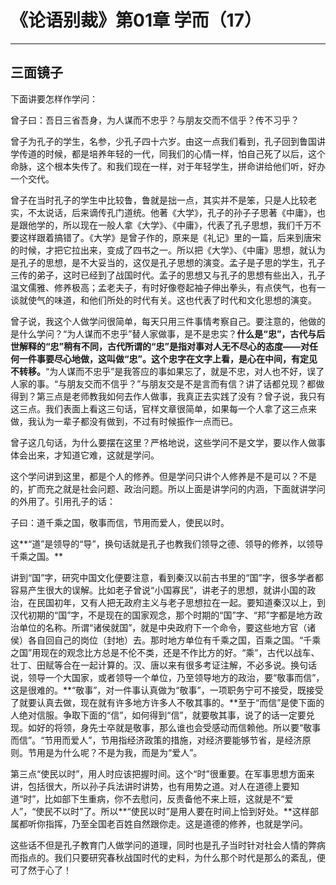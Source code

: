 # 《论语别裁》第01章 学而（17）

------

## 三面镜子

下面讲要怎样作学问：

曾子曰：吾日三省吾身，为人谋而不忠乎？与朋友交而不信乎？传不习乎？

曾子为孔子的学生，名参，少孔子四十六岁。由这一点我们看到，孔子回到鲁国讲学传道的时候，都是培养年轻的一代，同我们的心情一样，怕自己死了以后，这个命脉，这个根本失传了。和我们现在一样，对于年轻学生，拼命讲给他们听，好办一个交代。

曾子在当时孔子的学生中比较鲁，鲁就是拙一点，其实并不是笨，只是人比较老实，不太说话，后来谪传孔门道统。他著《大学》，孔子的孙子子思著《中庸》，也是跟他学的，所以现在一般人拿《大学》、《中庸》，代表了孔子思想，我们千万不要这样跟着搞错了。《大学》是曾子作的，原来是《礼记》里的一篇，后来到唐宋的时候，才把它拉出来，变成了四书之一。所以把《大学》、《中庸》思想，就认为是孔子的思想，是不大妥当的，这仅是孔子思想的演变。孟子是子思的学生，孔子三传的弟子，这时已经到了战国时代。孟子的思想又与孔子的思想有些出入，孔子温文儒雅、修养极高；孟老夫子，有时好像卷起袖子伸出拳头，有点侠气，也有一谈就使气的味道，和他们所处的时代有关。这也代表了时代和文化思想的演变。

曾子说，我这个人做学问很简单，每天只用三件事情考察自己。要注意的，他做的是什么学问？“为人谋而不忠乎”替人家做事，是不是忠实？**什么是“忠”，古代与后世解释的“忠”稍有不同，古代所谓的“忠”是指对事对人无不尽心的态度——对任何一件事要尽心地做，这叫做“忠”。这个忠字在文字上看，是心在中间，有定见不转移。**“为人谋而不忠乎”是我答应的事如果忘了，就是不忠，对人也不好，误了人家的事。“与朋友交而不信乎？”与朋友交是不是言而有信？讲了话都兑现？都做得到？第三点是老师教我如何去作人做事，我真正去实践了没有？曾子说，我只有这三点。我们表面上看这三句话，官样文章很简单，如果每一个人拿了这三点来做，我认为一辈子都没有做到，不过有时候振作一点而已。

曾子这几句话，为什么要摆在这里？严格地说，这些学问不是文学，要以作人做事体会出来，才知道它难，这就是学问。

这个学问讲到这里，都是个人的修养。但是学问只讲个人修养是不是可以？不是的，扩而充之就是社会问题、政治问题。所以上面是讲学问的内涵，下面就讲学问的外用了。引用孔子的话：

子曰：道千乘之国，敬事而信，节用而爱人，使民以时。

这**“道”是领导的“导”，换句话就是孔子也教我们领导之德、领导的修养，以领导千乘之国。**

讲到“国”字，研究中国文化便要注意，看到秦汉以前古书里的“国”字，很多学者都容易产生很大的误解。比如老子曾说“小国寡民”，讲老子的思想，就讲小国的政治，在民国初年，又有人把无政府主义与老子思想拉在一起。要知道秦汉以上，到汉代初期的“国”字，不是现在的国家观念，那个时期的“国”字、“邦”字都是地方政治单位的名称。所谓“诸侯就国”，就是中央政府下一个命令，要这些地方官（诸侯）各自回自己的岗位（封地）去。那时地方单位有千乘之国，百乘之国。“千乘之国”用现在的观念比方总是不伦不类，还是不作比方的好。“乘”，古代以战车、壮丁、田赋等合在一起计算的。汉、唐以来有很多考证注解，不必多说。换句话说，领导一个大国家，或者领导一个单位，乃至领导地方的政治，要“敬事而信”，这是很难的。**“敬事”，对一件事认真做为“敬事”，一项职务宁可不接受，既接受了就要认真去做，现在就有许多地方许多人不敬其事的。**至于“而信”是使下面的人绝对信服。争取下面的“信”，如何得到“信”，就要敬其事，说了的话一定要兑现。如好的将领，身先士卒就是敬事，那么谁也会受感动而信赖他。所以要“敬事而信”。“节用而爱人”，节用指经济政策的措施，对经济要能够节省，是经济原则。节用是为什么呢？不是为我，而是为“爱人”。

第三点“使民以时”，用人时应该把握时间。这个“时”很重要。在军事思想方面来讲，包括很大，所以孙子兵法讲时讲势，也有用势之道。对人在道德上要知道“时”，比如部下生重病，你不去慰问，反责备他不来上班，这就是不“爱人”，“使民不以时”了。所以**“使民以时”是用人要在时间上恰到好处。**这样部属都听你指挥，乃至全国老百姓自然跟你走。这是道德的修养，也就是学问。

这些话不但是孔子教育门人做学问的道理，同时也是孔子当时针对社会人情的弊病而指点的。我们只要研究春秋战国时代的史料，为什么那个时代是那么的紊乱，便可了然于心了！

